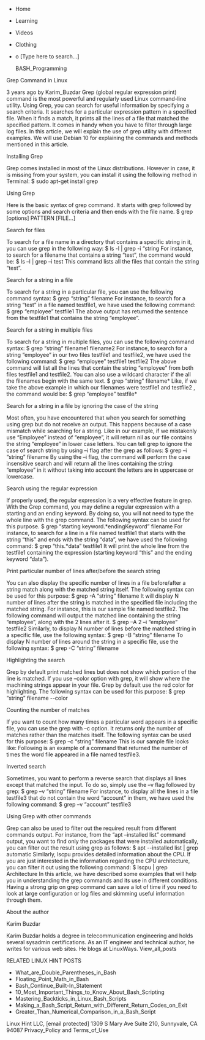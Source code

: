 





















































* Home
* Learning
* Videos
* Clothing
*
  o [Type here to search...]


   BASH_Programming


Grep Command in Linux

3 years ago
by Karim_Buzdar
Grep (global regular expression print) command is the most powerful and
regularly used Linux command-line utility. Using Grep, you can search for
useful information by specifying a search criteria. It searches for a
particular expression pattern in a specified file. When it finds a match, it
prints all the lines of a file that matched the specified pattern. It comes in
handy when you have to filter through large log files.
In this article, we will explain the use of grep utility with different
examples. We will use Debian 10 for explaining the commands and methods
mentioned in this article.

Installing Grep

Grep comes installed in most of the Linux distributions. However in case, it is
missing from your system, you can install it using the following method in
Terminal:
$ sudo apt-get install grep

Using Grep

Here is the basic syntax of grep command. It starts with grep followed by some
options and search criteria and then ends with the file name.
$ grep [options] PATTERN [FILE...]

Search for files

To search for a file name in a directory that contains a specific string in it,
you can use grep in the following way:
$ ls -l | grep -i “string
For instance, to search for a filename that contains a string “test“, the
command would be:
$ ls –l | grep –i test
This command lists all the files that contain the string “test”.

Search for a string in a file

To search for a string in a particular file, you can use the following command
syntax:
$ grep “string” filename
For instance, to search for a string “test” in a file named testfile1, we have
used the following command:
$ grep “employee” testfile1
The above output has returned the sentence from the testfile1 that contains the
string “employee”.

Search for a string in multiple files

To search for a string in multiple files, you can use the following command
syntax:
$ grep “string” filename1 filename2
For instance, to search for a string “employee” in our two files testfile1 and
testfile2, we have used the following command:
$ grep “employee” testfile1 testfile2
The above command will list all the lines that contain the string “employee”
from both files testfile1 and testfile2.
You can also use a wildcard character if the all the filenames begin with the
same text.
$ grep “string” filename*
Like, if we take the above example in which our filenames were testfile1 and
testfile2 , the command would be:
$ grep “employee” testfile*

Search for a string in a file by ignoring the case of the string

Most often, you have encountered that when you search for something using grep
but do not receive an output. This happens because of a case mismatch while
searching for a string. Like in our example, if we mistakenly use “Employee”
instead of “employee”, it will return nil as our file contains the string
“employee” in lower case letters.
You can tell grep to ignore the case of search string by using –i flag after
the grep as follows:
$ grep –i “string” filename
By using the –i flag, the command will perform the case insensitive search and
will return all the lines containing the string “employee” in it without taking
into account the letters are in uppercase or lowercase.

Search using the regular expression

If properly used, the regular expression is a very effective feature in grep.
With the Grep command, you may define a regular expression with a starting and
an ending keyword. By doing so, you will not need to type the whole line with
the grep command. The following syntax can be used for this purpose.
$ grep “starting keyword.*endingKeyword” filename
For instance, to search for a line in a file named testfile1 that starts with
the string “this” and ends with the string “data”, we have used the following
command:
$ grep “this.*data” testfile1
It will print the whole line from the testfile1 containing the expression
(starting keyword “this” and the ending keyword “data”).

Print particular number of lines after/before the search string

You can also display the specific number of lines in a file before/after a
string match along with the matched string itself. The following syntax can be
used for this purpose:
$ grep -A <N> “string” filename
It will display N number of lines after the string is matched in the specified
file including the matched string.
For instance, this is our sample file named testfile2.
The following command will output the matched line containing the string
“employee”, along with the 2 lines after it.
$ grep –A 2 –i “employee” testfile2
Similarly, to display N number of lines before the matched string in a specific
file, use the following syntax:
$ grep -B <N> “string” filename
To display N number of lines around the string in a specific file, use the
following syntax:
$ grep -C <N> “string” filename

Highlighting the search

Grep by default print matched lines but does not show which portion of the line
is matched. If you use –color option with grep, it will show where the
machining strings appear in your file. Grep by default use the red color for
highlighting.
The following syntax can be used for this purpose:
$ grep “string” filename --color

Counting the number of matches

If you want to count how many times a particular word appears in a specific
file, you can use the grep with –c option. It returns only the number of
matches rather than the matches itself. The following syntax can be used for
this purpose:
$ grep –c “string” filename
This is our sample file looks like:
Following is an example of a command that returned the number of times the word
file appeared in a file named testfile3.

Inverted search

Sometimes, you want to perform a reverse search that displays all lines except
that matched the input. To do so, simply use the –v flag followed by grep:
$ grep –v “string” filename
For instance, to display all the lines in a file testfile3 that do not contain
the word “account” in them, we have used the following command:
$ grep –v “account” testfile3

Using Grep with other commands

Grep can also be used to filter out the required result from different commands
output. For instance, from the “apt –installed list” command output, you want
to find only the packages that were installed automatically, you can filter out
the result using grep as follows:
$ apt --installed list | grep automatic
Similarly, lscpu provides detailed information about the CPU. If you are just
interested in the information regarding the CPU architecture, you can filter it
out using the following command:
$ lscpu | grep Architecture
In this article, we have described some examples that will help you in
understanding the grep commands and its use in different conditions. Having a
strong grip on grep command can save a lot of time if you need to look at large
configuration or log files and skimming useful information through them.


About the author


Karim Buzdar

Karim Buzdar holds a degree in telecommunication engineering and holds several
sysadmin certifications. As an IT engineer and technical author, he writes for
various web sites. He blogs at LinuxWays.
View_all_posts

RELATED LINUX HINT POSTS


* What_are_Double_Parentheses_in_Bash
* Floating_Point_Math_in_Bash
* Bash_Continue_Built-In_Statement
* 10_Most_Important_Things_to_Know_About_Bash_Scripting
* Mastering_Backticks_in_Linux_Bash_Scripts
* Making_a_Bash_Script_Return_with_Different_Return_Codes_on_Exit
* Greater_Than_Numerical_Comparison_in_a_Bash_Script

Linux Hint LLC, [email protected]
1309 S Mary Ave Suite 210, Sunnyvale, CA 94087
 Privacy_Policy and Terms_of_Use

